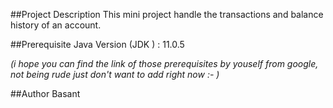 ##Project Description
This mini project handle the transactions and balance history of an account.

##Prerequisite
Java Version (JDK ) : 11.0.5

*(i hope you can find the link of those prerequisites by youself from google, not being rude just don't want to add right now :- )*




##Author
Basant
